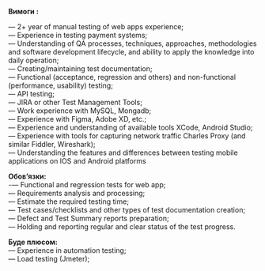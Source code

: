**Вимоги :**

— 2+ year of manual testing of web apps experience;  
— Experience in testing payment systems;  
— Understanding of QA processes, techniques, approaches, methodologies and
software development lifecycle, and ability to apply the knowledge into daily
operation;  
— Creating/maintaining test documentation;  
— Functional (acceptance, regression and others) and non-functional
(performance, usability) testing;  
— API testing;  
— JIRA or other Test Management Tools;  
— Work experience with MySQL, Mongadb;  
— Experience with Figma, Adobe XD, etc.;  
— Experience and understanding of available tools XCode, Android Studio;  
— Experience with tools for capturing network traffic Charles Proxy (and
similar Fiddler, Wireshark);  
— Understanding the features and differences between testing mobile
applications on IOS and Android platforms  
  
**Обов’язки:**  
-— Functional and regression tests for web app;  
— Requirements analysis and processing;  
— Estimate the required testing time;  
— Test cases/checklists and other types of test documentation creation;  
— Defect and Test Summary reports preparation;  
— Holding and reporting regular and clear status of the test progress.  
  
**Буде плюсом:**  
— Experience in automation testing;  
— Load testing (Jmeter);